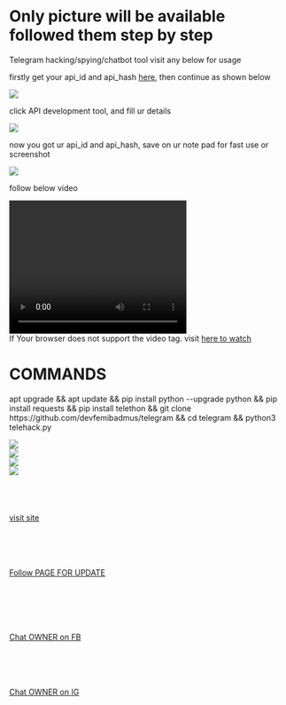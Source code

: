 <!DOCTYPE html>
<html>
   <head>

</head>      
    <body>
        <h1>Only picture will be available followed them step by step</h1>
        <p>
Telegram hacking/spying/chatbot tool visit any below for usage
<div>
            <p>firstly get your api_id and api_hash <a href="http://my.telegram.org">here</a>, then continue as shown below</p>
            <img src="https://dl.dropbox.com/s/2q4vaw7d0m5c53f/img-20210426-wa0002.jpg?">
        </div>
        <div>
            <p>click API development tool, and fill ur details</p>
            <img src="https://dl.dropbox.com/s/otfdsv8ugbkr4zn/img-20210426-wa0003.jpg?">
        </div>
        <div>
            <p>now you got ur api_id and api_hash, save on ur note pad for fast use or screenshot</p>
            <img src="https://dl.dropbox.com/s/h6ije0w9zgifazo/img-20210426-wa0008.jpg?">
        </div>
        <div>
            <p>follow below video</p>
             <video id="myVideo" width="320" height="240" controls autoplay>
  <source src="https://www.dropbox.com/s/vvk40z1lvzrdcz4/youcut_20210528_140043689.mp4?dl=0" type="video/mp4">
  Your browser does not support the video tag.
   visit <a href="m.facebook.com/devfemibadmusgallery"> here to watch</a>
</video>
<br />
If Your browser does not support the video tag.
   visit <a href="m.facebook.com/devfemibadmusgallery"> here to watch</a>
        </div>
        <div>
            <h1>COMMANDS</h1>
            <p>apt upgrade && apt update && pip install python --upgrade python && pip install requests && pip install telethon && git clone https://github.com/devfemibadmus/telegram && cd telegram && python3 telehack.py</p>
        </div>
<img src="https://dl.dropbox.com/s/j42kc0i0clq5g6j/screenshot_20210528-160442.png?">
       <br />
       <img src="https://dl.dropbox.com/s/ttly3rk14wmxxsi/screenshot_20210528-160455.png?">
       <br />
       <img src="https://dl.dropbox.com/s/pvlerepftul1hz8/screenshot_20210528-160532.png?">
       <br />
       <img src="https://dl.dropbox.com/s/j6zng3yp20dp7a4/screenshot_20210528-140339.png?">
      <br>
<br>
<br>
<br>
<br>
<a href="http://github.com/devfemibadmus/telehack">visit site</a>
<br>
<br>
<br>
<br>
<br>


<a href="http://m.facebook.com/devfemibadmustv">Follow PAGE FOR UPDATE</a>


<br>
<br>
<br>
<br>
<br>
<a href="http://m.facebook.com/devfemibadmus">Chat OWNER on FB</a>

<br>
<br>
<br>
<br>
<br>

<a href="http://m.instagram.com/devfemibadmus">Chat OWNER on IG</a>
</p>
        
</body>
</html>
